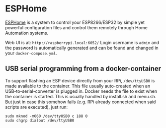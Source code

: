 # ESPHome

[ESPHome](https://esphome.io/) is a system to control your ESP8266/ESP32 by
simple yet powerful configuration files and control them remotely through Home
Automation systems.

Web UI is at: `http://raspberrypi.local:6052/`
Login username is `admin` and the password is automatically generated and can be
found and changed in your `docker-compose.yml`.

## USB serial programming from a docker-container

To support flashing an ESP device directly from your RPi, `/dev/ttyUSB0` is made
available to the container. This file usually auto-created when an
USB-to-serial-converter is plugged in. Docker needs the file to exist when the
container is started. This is usually handled by install.sh and menu.sh. But
just in case this somehow fails (e.g. RPi already connected when said scripts
are executed), just run:

```
sudo mknod -m660 /dev/ttyUSB0 c 188 0
sudo chgrp dialout /dev/ttyUSB0
```
